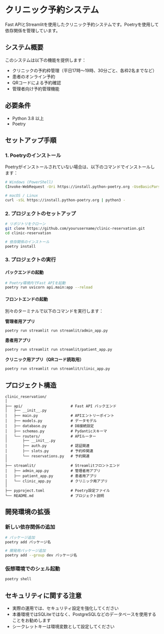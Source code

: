# クリニック予約システム

Fast APIとStreamlitを使用したクリニック予約システムです。Poetryを使用して依存関係を管理しています。

## システム概要

このシステムは以下の機能を提供します：

- クリニックの予約枠管理（平日17時〜19時、30分ごと、各枠2名までなど）
- 患者のオンライン予約
- QRコードによる予約確認
- 管理者向け予約管理機能

## 必要条件

- Python 3.8 以上
- Poetry

## セットアップ手順

### 1. Poetryのインストール

Poetryがインストールされていない場合は、以下のコマンドでインストールします：

```bash
# Windows (PowerShell)
(Invoke-WebRequest -Uri https://install.python-poetry.org -UseBasicParsing).Content | python -

# macOS / Linux
curl -sSL https://install.python-poetry.org | python3 -
```

### 2. プロジェクトのセットアップ

```bash
# リポジトリをクローン
git clone https://github.com/yourusername/clinic-reservation.git
cd clinic-reservation

# 依存関係のインストール
poetry install
```

### 3. プロジェクトの実行

#### バックエンドの起動

```bash
# Poetry環境内でFast APIを起動
poetry run uvicorn api.main:app --reload
```

#### フロントエンドの起動

別々のターミナルで以下のコマンドを実行します：

**管理者用アプリ**
```bash
poetry run streamlit run streamlit/admin_app.py
```

**患者用アプリ**
```bash
poetry run streamlit run streamlit/patient_app.py
```

**クリニック用アプリ（QRコード読取用）**
```bash
poetry run streamlit run streamlit/clinic_app.py
```

## プロジェクト構造

```
clinic_reservation/
│
├── api/                      # Fast API バックエンド
│   ├── __init__.py
│   ├── main.py               # APIエントリーポイント
│   ├── models.py             # データモデル
│   ├── database.py           # DB接続設定
│   ├── schemas.py            # Pydanticスキーマ
│   └── routers/              # APIルーター
│       ├── __init__.py
│       ├── auth.py           # 認証関連
│       ├── slots.py          # 予約枠関連
│       └── reservations.py   # 予約関連
│
├── streamlit/                # Streamlitフロントエンド
│   ├── admin_app.py          # 管理者用アプリ
│   ├── patient_app.py        # 患者用アプリ
│   └── clinic_app.py         # クリニック用アプリ
│
├── pyproject.toml            # Poetry設定ファイル
└── README.md                 # プロジェクト説明
```

## 開発環境の拡張

### 新しい依存関係の追加

```bash
# パッケージ追加
poetry add パッケージ名

# 開発用パッケージ追加
poetry add --group dev パッケージ名
```

### 仮想環境でのシェル起動

```bash
poetry shell
```

## セキュリティに関する注意

- 実際の運用では、セキュリティ設定を強化してください
- 本番環境ではSQLiteではなく、PostgreSQLなどのデータベースを使用することをお勧めします
- シークレットキーは環境変数として設定してください
